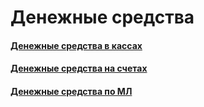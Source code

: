 # Денежные средства

#### [Денежные средства в кассах](/8-отчеты-и-аналитика/3-отчеты-по-бухгалтерскому-учету/3-денежные-средства/1-денежные-средства-в-кассах/)

#### [Денежные средства на счетах](/8-отчеты-и-аналитика/3-отчеты-по-бухгалтерскому-учету/3-денежные-средства/2-денежные-средства-на-счетах/)

#### [Денежные средства по МЛ](/8-отчеты-и-аналитика/3-отчеты-по-бухгалтерскому-учету/3-денежные-средства/3-денежные-средства-по-мл/)